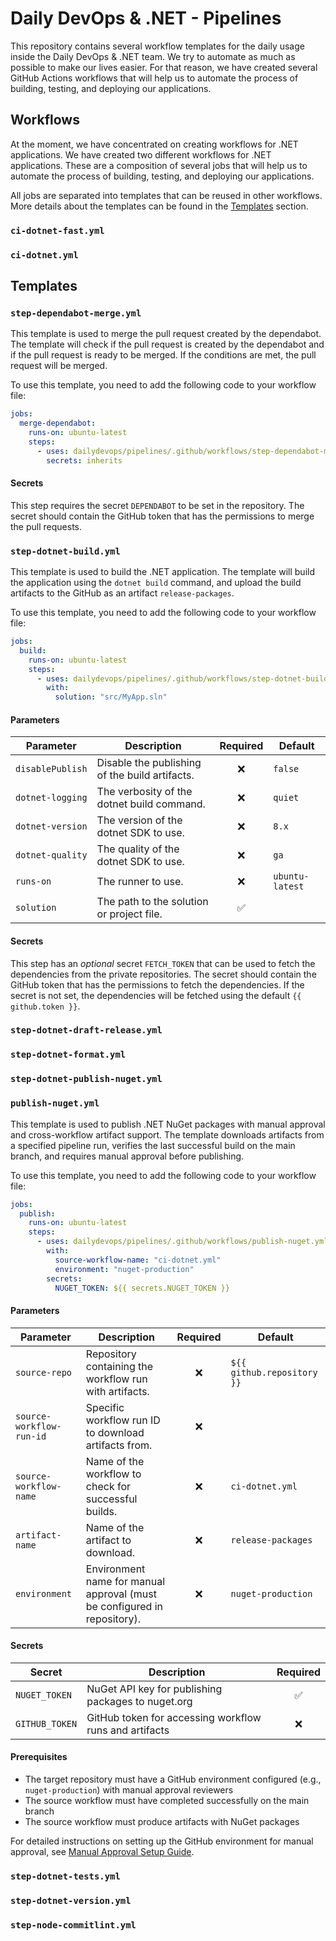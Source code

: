 # Daily DevOps & .NET - Pipelines

This repository contains several workflow templates for the daily usage inside the Daily DevOps & .NET team. We try to automate as much as possible to make our lives easier. For that reason, we have created several GitHub Actions workflows that will help us to automate the process of building, testing, and deploying our applications.

## Workflows

At the moment, we have concentrated on creating workflows for .NET applications. We have created two different workflows for .NET applications. These are a composition of several jobs that will help us to automate the process of building, testing, and deploying our applications.

All jobs are separated into templates that can be reused in other workflows. More details about the templates can be found in the [Templates](#templates) section.

### `ci-dotnet-fast.yml`

### `ci-dotnet.yml`

## Templates

### `step-dependabot-merge.yml`

This template is used to merge the pull request created by the dependabot. The template will check if the pull request is created by the dependabot and if the pull request is ready to be merged. If the conditions are met, the pull request will be merged.

To use this template, you need to add the following code to your workflow file:

```yaml
jobs:
  merge-dependabot:
    runs-on: ubuntu-latest
    steps:
      - uses: dailydevops/pipelines/.github/workflows/step-dependabot-merge.yml@0.12.16
        secrets: inherits
```

#### Secrets

This step requires the secret `DEPENDABOT` to be set in the repository. The secret should contain the GitHub token that has the permissions to merge the pull requests.

### `step-dotnet-build.yml`

This template is used to build the .NET application. The template will build the application using the `dotnet build` command, and upload the build artifacts to the GitHub as an artifact `release-packages`.

To use this template, you need to add the following code to your workflow file:

```yaml
jobs:
  build:
    runs-on: ubuntu-latest
    steps:
      - uses: dailydevops/pipelines/.github/workflows/step-dotnet-build.yml@0.12.16
        with:
          solution: "src/MyApp.sln"
```

#### Parameters

| Parameter        | Description                                    | Required | Default         |
| ---------------- | ---------------------------------------------- | :------: | --------------- |
| `disablePublish` | Disable the publishing of the build artifacts. |    ❌    | `false`         |
| `dotnet-logging` | The verbosity of the dotnet build command.     |    ❌    | `quiet`         |
| `dotnet-version` | The version of the dotnet SDK to use.          |    ❌    | `8.x`           |
| `dotnet-quality` | The quality of the dotnet SDK to use.          |    ❌    | `ga`            |
| `runs-on`        | The runner to use.                             |    ❌    | `ubuntu-latest` |
| `solution`       | The path to the solution or project file.      |    ✅    |                 |

#### Secrets

This step has an _optional_ secret `FETCH_TOKEN` that can be used to fetch the dependencies from the private repositories. The secret should contain the GitHub token that has the permissions to fetch the dependencies. If the secret is not set, the dependencies will be fetched using the default `{{ github.token }}`.

### `step-dotnet-draft-release.yml`

### `step-dotnet-format.yml`

### `step-dotnet-publish-nuget.yml`

### `publish-nuget.yml`

This template is used to publish .NET NuGet packages with manual approval and cross-workflow artifact support. The template downloads artifacts from a specified pipeline run, verifies the last successful build on the main branch, and requires manual approval before publishing.

To use this template, you need to add the following code to your workflow file:

```yaml
jobs:
  publish:
    runs-on: ubuntu-latest
    steps:
      - uses: dailydevops/pipelines/.github/workflows/publish-nuget.yml@main
        with:
          source-workflow-name: "ci-dotnet.yml"
          environment: "nuget-production"
        secrets:
          NUGET_TOKEN: ${{ secrets.NUGET_TOKEN }}
```

#### Parameters

| Parameter              | Description                                                                | Required | Default              |
| ---------------------- | -------------------------------------------------------------------------- | :------: | -------------------- |
| `source-repo`          | Repository containing the workflow run with artifacts.                    |    ❌    | `${{ github.repository }}` |
| `source-workflow-run-id` | Specific workflow run ID to download artifacts from.                    |    ❌    |                      |
| `source-workflow-name` | Name of the workflow to check for successful builds.                      |    ❌    | `ci-dotnet.yml`      |
| `artifact-name`        | Name of the artifact to download.                                         |    ❌    | `release-packages`   |
| `environment`          | Environment name for manual approval (must be configured in repository).  |    ❌    | `nuget-production`   |

#### Secrets

| Secret       | Description                                           | Required |
| ------------ | ----------------------------------------------------- | :------: |
| `NUGET_TOKEN` | NuGet API key for publishing packages to nuget.org  |    ✅    |
| `GITHUB_TOKEN` | GitHub token for accessing workflow runs and artifacts |    ❌    |

#### Prerequisites

- The target repository must have a GitHub environment configured (e.g., `nuget-production`) with manual approval reviewers
- The source workflow must have completed successfully on the main branch
- The source workflow must produce artifacts with NuGet packages

For detailed instructions on setting up the GitHub environment for manual approval, see [Manual Approval Setup Guide](./docs/MANUAL_APPROVAL_SETUP.md).

### `step-dotnet-tests.yml`

### `step-dotnet-version.yml`

### `step-node-commitlint.yml`
